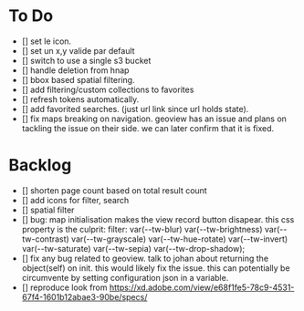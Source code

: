 # To Do

- [] set le icon.
- [] set un x,y valide par default
- [] switch to use a single s3 bucket
- [] handle deletion from hnap
- [] bbox based spatial filtering.
- [] add filtering/custom collections to favorites
- [] refresh tokens automatically.
- [] add favorited searches. (just url link since url holds state).
- [] fix maps breaking on navigation. geoview has an issue and plans on tackling the issue on their side. we can later confirm that it is fixed.

# Backlog

- [] shorten page count based on total result count
- [] add icons for filter, search
- [] spatial filter
- [] bug: map initialisation makes the view record button disapear. this css property is the culprit: filter: var(--tw-blur) var(--tw-brightness) var(--tw-contrast) var(--tw-grayscale) var(--tw-hue-rotate) var(--tw-invert) var(--tw-saturate) var(--tw-sepia) var(--tw-drop-shadow);
- [] fix any bug related to geoview. talk to johan about returning the object(self) on init. this would likely fix the issue. this can potentially be circumvente by setting configuration json in a variable.
- [] reproduce look from https://xd.adobe.com/view/e68f1fe5-78c9-4531-67f4-1601b12abae3-90be/specs/

